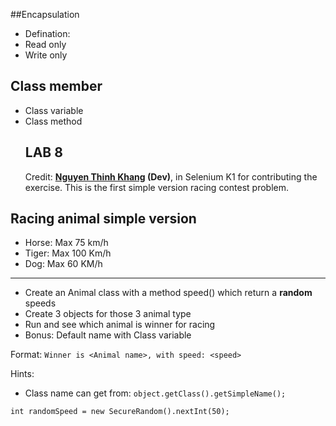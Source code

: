 ##Encapsulation
* Defination:
* Read only
* Write only

## Class member
* Class variable
* Class method
  ## LAB 8
  Credit: **[Nguyen Thinh Khang](https://github.com/thinhkhang97) (Dev)**, in Selenium K1 for contributing the exercise.
  This is the first simple version racing contest problem.

## Racing animal simple version
* Horse: Max 75 km/h
* Tiger: Max 100 Km/h
* Dog: Max 60 KM/h

---
* Create an Animal class with a method speed() which return a **random** speeds
* Create 3 objects for those 3 animal type
* Run and see which animal is winner for racing
* Bonus: Default name with Class variable

Format: `Winner is <Animal name>, with speed: <speed>`

Hints:
* Class name can get from: `object.getClass().getSimpleName();`

```
int randomSpeed = new SecureRandom().nextInt(50);
```